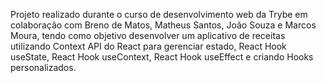 <!-- App de Receitas -->

Projeto realizado durante o curso de desenvolvimento web da Trybe em colaboração com Breno de Matos, Matheus Santos, João Souza e Marcos Moura, tendo como objetivo desenvolver um aplicativo de receitas utilizando Context API do React para gerenciar estado, React Hook useState, React Hook useContext, React Hook useEffect e criando Hooks personalizados.
